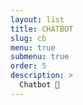 ```yaml
---
layout: list
title: CHATBOT
slug: cb
menu: true
submenu: true
order: 5
description: >
  Chatbot 💬
---
```

